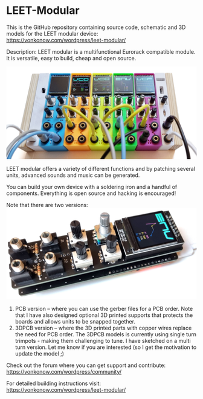 # LEET-Modular
This is the GitHub repository containing source code, schematic and 3D models for the LEET modular device: https://vonkonow.com/wordpress/leet-modular/

Description: LEET modular is a multifunctional Eurorack compatible module. It is versatile, easy to build, cheap and open source.


![image](modular.jpg)

LEET modular offers a variety of different functions and by patching several units, advanced sounds and music can be generated.  

You can build your own device with a soldering iron and a handful of components. Everything is open source and hacking is encouraged!

Note that there are two versions:
![image](pcb_version.jpg)
1.	PCB version – where you can use the gerber files for a PCB order. Note that I have also designed optional 3D printed supports that protects the boards and allows units to be snapped together.
2.	3DPCB version – where the 3D printed parts with copper wires replace the need for PCB order. The 3DPCB models is currently using single turn trimpots - making them challenging to tune. I have sketched on a multi turn version. Let me know if you are interested (so I get the motivation to update the model ;)



Check out the forum where you can get support and contribute: https://vonkonow.com/wordpress/community/

For detailed building instructions visit: https://vonkonow.com/wordpress/leet-modular/
